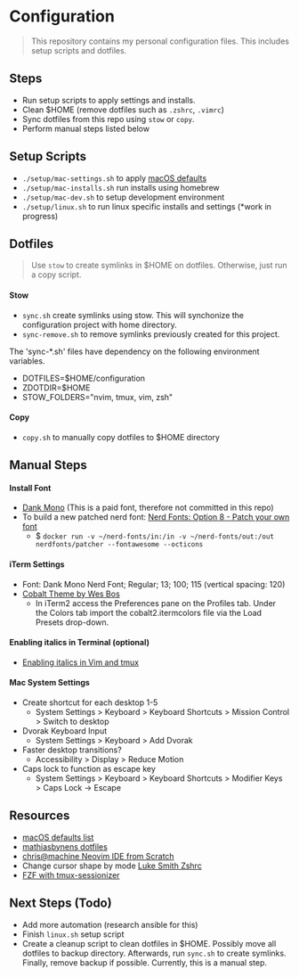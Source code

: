 # Configuration
> This repository contains my personal configuration files. This includes setup scripts and dotfiles.

## Steps
- Run setup scripts to apply settings and installs.
- Clean $HOME (remove dotfiles such as `.zshrc`, `.vimrc`)
- Sync dotfiles from this repo using `stow` or `copy`.
- Perform manual steps listed below

## Setup Scripts
- `./setup/mac-settings.sh` to apply [macOS defaults](https://macos-defaults.com/)
- `./setup/mac-installs.sh` run installs using homebrew 
- `./setup/mac-dev.sh` to setup development environment
- `./setup/linux.sh` to run linux specific installs and settings (*work in progress)

## Dotfiles
> Use `stow` to create symlinks in $HOME on dotfiles. Otherwise, just run a copy script.
#### Stow
- `sync.sh` create symlinks using stow. This will synchonize the configuration project with home directory.
- `sync-remove.sh` to remove symlinks previously created for this project.

The 'sync-*.sh' files have dependency on the following environment variables. 
- DOTFILES=$HOME/configuration
- ZDOTDIR=$HOME
- STOW_FOLDERS="nvim, tmux, vim, zsh"
#### Copy
- `copy.sh` to manually copy dotfiles to $HOME directory


## Manual Steps
#### Install Font
- [Dank Mono](https://philpl.gumroad.com/l/dank-mono) (This is a paid font, therefore not committed in this repo)
- To build a new patched nerd font: [Nerd Fonts: Option 8 - Patch your own font](https://github.com/ryanoasis/nerd-fonts#option-8-patch-your-own-font)
  - $ `docker run -v ~/nerd-fonts/in:/in -v ~/nerd-fonts/out:/out nerdfonts/patcher --fontawesome --octicons`
#### iTerm Settings
- Font: Dank Mono Nerd Font; Regular; 13; 100; 115 (vertical spacing: 120)
- [Cobalt Theme by Wes Bos](https://github.com/wesbos/Cobalt2-iterm)
  - In iTerm2 access the Preferences pane on the Profiles tab. Under the Colors tab import the cobalt2.itermcolors file via the Load Presets drop-down.
#### Enabling italics in Terminal (optional)
- [Enabling italics in Vim and tmux](https://gist.github.com/gutoyr/4192af1aced7a1b555df06bd3781a722)
#### Mac System Settings
- Create shortcut for each desktop 1-5
  - System Settings > Keyboard > Keyboard Shortcuts > Mission Control > Switch to desktop
- Dvorak Keyboard Input
  - System Settings > Keyboard > Add Dvorak
- Faster desktop transitions?
  - Accessibility > Display > Reduce Motion
- Caps lock to function as escape key
  - System Settings > Keyboard > Keyboard Shortcuts > Modifier Keys > Caps Lock -> Escape


## Resources
- [macOS defaults list](https://macos-defaults.com/)
- [mathiasbynens dotfiles](https://github.com/mathiasbynens/dotfiles/blob/main/.macos)
- [chris@machine Neovim IDE from Scratch](https://www.youtube.com/watch?v=ctH-a-1eUME)
- Change cursor shape by mode [Luke Smith Zshrc](https://gist.github.com/LukeSmithxyz/e62f26e55ea8b0ed41a65912fbebbe52)
- [FZF with tmux-sessionizer](https://github.com/ThePrimeagen/.dotfiles/blob/master/bin/.local/scripts/tmux-sessionizer)

## Next Steps (Todo)
- Add more automation (research ansible for this)
- Finish `linux.sh` setup script
- Create a cleanup script to clean dotfiles in $HOME. Possibly move all dotfiles to backup directory. Afterwards, run `sync.sh` to create symlinks. Finally, remove backup if possible. Currently, this is a manual step.